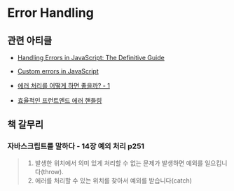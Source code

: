 # Error Handling

## 관련 아티클

- [Handling Errors in JavaScript: The Definitive Guide](https://levelup.gitconnected.com/the-definite-guide-to-handling-errors-gracefully-in-javascript-58424d9c60e6)

- [Custom errors in JavaScript](https://flaviocopes.com/javascript-custom-errors)

- [에러 처리를 어떻게 하면 좋을까? - 1](https://rinae.dev/posts/how-to-handle-errors-1)

- [효율적인 프런트엔드 에러 핸들링](https://jbee.io/react/error-declarative-handling-0)

## 책 갈무리

### 자바스크립트를 말하다 - 14장 예외 처리 p251

> 1. 발생한 위치에서 의미 있게 처리할 수 없는 문제가 발생하면 예외를 일으킵니다(throw).
> 2. 에러를 처리할 수 있는 위치를 찾아서 예외를 받습니다(catch)
